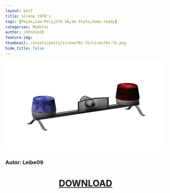 ```yaml
---
layout: post
title: Sirene 1970's
tags: [Peças,Low-Poly,GTA SA,SA Style,Game-ready]
categories: Modelos
author: J0hnn1e20
feature-img:
thumbnail: /assets/posts/sirene70s-lb/siren70s-lb.png
hide_title: false
---
```

![Sirene 1970's](/assets/posts/sirene70s-lb/siren70s-lb.png)

### Autor: Leibe09

<h1 style="text-align: center; color: white;">
   <a href="/assets/posts/sirene70s-lb/Sirene 1970s.zip" download>DOWNLOAD</a>
</h1>